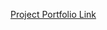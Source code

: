 [Project Portfolio Link](https://www.notion.so/Pytorch-Text-Classification-Project-68e50d706c504e7fb0aa50fd7d62e44c)
